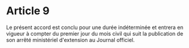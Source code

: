 # Article 9

  
Le présent accord est conclu pour une durée indéterminée et entrera en vigueur à compter du premier jour du mois civil qui suit la publication de son arrêté ministériel d'extension au Journal officiel.


